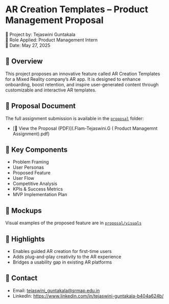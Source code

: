 # AR Creation Templates – Product Management Proposal

📌 Project by: Tejaswini Guntakala  
🎯 Role Applied: Product Management Intern  
📅 Date: May 27, 2025  

## 🚀 Overview

This project proposes an innovative feature called AR Creation Templates for a Mixed Reality company’s AR app. It is designed to enhance onboarding, boost retention, and inspire user-generated content through customizable and interactive AR templates.

## 📄 Proposal Document

The full assignment submission is available in the [`proposal`](./proposal) folder:
- [📕 View the Proposal (PDF)](.Flam-Tejaswini.G ( Product Managemnt Assignment).pdf)

## 🧩 Key Components

- Problem Framing
- User Personas
- Proposed Feature
- User Flow
- Competitive Analysis
- KPIs & Success Metrics
- MVP Implementation Plan

## 🎨 Mockups

Visual examples of the proposed feature are in [`proposal/visuals`](./proposal/visuals/)

## 🧠 Highlights

- Enables guided AR creation for first-time users
- Adds plug-and-play creativity to the AR experience
- Bridges a usability gap in existing AR platforms

## 🔗 Contact

- Email: tejaswini_guntakala@srmap.edu.in
- LinkedIn: https://www.linkedin.com/in/tejaswini-guntakala-b404a624b/
